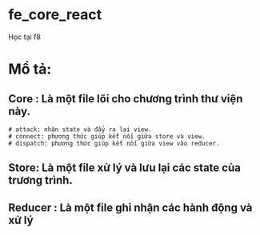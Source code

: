 # fe_core_react
Học tại f8
# Mổ tả:
  ## Core : Là một file lõi cho chương trình thư viện này.
    # attack: nhận state và đẩy ra lại view.
    # connect: phương thức giúp kết nối giữa store và view.
    # dispatch: phương thức giúp kết nối giữa view vào reducer.
  ## Store: Là một file xử lý và lưu lại các state của trương trình.
  ## Reducer : Là một file ghi nhận các hành động và xử lý 
